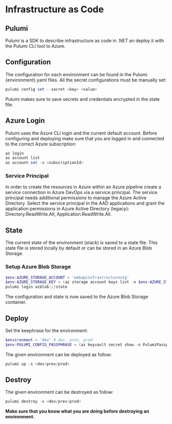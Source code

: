 # Infrastructure as Code

## Pulumi

Pulumi is a SDK to describe infrastructure as code in .NET an deploy it with the Pulumi CLI tool to Azure.

## Configuration

The configuration for each environment can be found in the Pulumi.{environment}.yaml files. All the secret configurations must be manually set:

```powershell
pulumi config set --secret <key> <value>
```

Pulumi makes sure to save secrets and credentials encrypted in the state file.

## Azure Login

Pulumi uses the Azure CLI login and the current default account. Before configuring and deploying make sure that you are logged in and connected to the correct Azure subscription:

```powershell
az login
az account list
az account set -s <subscriptionId>
```

### Service Principal

In order to create the resources in Azure within an Azure pipeline create a service connection in Azure DevOps via a service principal. The service principal needs additional permissions to manage the Azure Active Directory. Select the service principal in the AAD applications and grant the application permissions in Azure Active Directory (legacy): Directory.ReadWrite.All, Application.ReadWrite.All.

## State

The current state of the environment (stack) is saved to a state file. This state file is stored locally by default or can be stored in an Azure Blob Storage.

### Setup Azure Blob Storage

```powershell
$env:AZURE_STORAGE_ACCOUNT = 'webapiinfrastructurestg'
$env:AZURE_STORAGE_KEY = (az storage account keys list -n $env:AZURE_STORAGE_ACCOUNT --query "[0].value" -o tsv)
pulumi login azblob://state
```

The configuration and state is now saved to the Azure Blob Storage container.

## Deploy

Set the keephrase for the environment:

```powershell
$environment = 'dev' # dev, prev, prod
$env:PULUMI_CONFIG_PASSPHRASE = (az keyvault secret show -n PulumiPassphrase --vault-name webapi-$environment-euw-kv --query value -o tsv)
```

The given environment can be deployed as follow:

```powershell
pulumi up -s <dev/prev/prod>
```

## Destroy

The given environment can be destroyed as follow:

```powershell
pulumi destroy -s <dev/prev/prod>
```

**Make sure that you know what you are doing before destroying an environment.**
